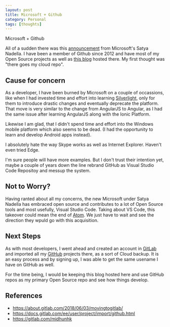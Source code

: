 ```yaml
---
layout: post
title: Microsoft + Github
category: Personal
tags: [thoughts]
---
```

<div class="custom-post-header rocket-red">
<div class="custom-post-title">Microsoft + Github</div>
</div>

All of a sudden there was this [announcement](https://blogs.microsoft.com/blog/2018/06/04/microsoft-github-empowering-developers/) from Microsoft's Satya Nadella. 
I have been a member of Github since 2012 and have most of my Open Source projects as well as [this blog](https://midhunhk.github.io) hosted there.
My first thought was "there goes my cloud repo".
<!-- more -->
## Cause for concern
As a developer, I have been burned by Microsoft on a couple of occassions, like when I had invested time and effort into learning [Silverlight](https://www.microsoft.com/silverlight/),
only for them to introduce drastic changes and eventually deprecate the platform. That move is very similar to the change from AngularJS to Angular,
as I had the same issue after learning AngularJS along with the Ionic Platform.

Likewise I am glad, that I didn't spend time and effort into the Windows mobile platform which also seems to be dead. (I had the opportunity to 
learn and develop Android apps instead).

I absolutely hate the way Skype works as well as Internet Explorer. Haven't even tried Edge.

I'm sure people will have more examples. But I don't trust their intention yet, maybe a couple of years down the line rebrand GitHub 
as Visual Studio Code Repositoy and messup the system.

## Not to Worry?
Having ranted about all my concerns, the new Microsoft under Satya Nadella has embraced open source and contributes to a lot of Open 
Source tools and most usefully, Visual Studio Code. Taking about VS Code, this takeover could mean the end of [Atom](https://atom.io).
We just have to wait and see the direction they wpuld go with this acquisition.

## Next Steps
As with most developers, I went ahead and created an account in [GitLab](https://gitlab.com/midhunhk) and imported all my 
[GitHub](https://github.com/midhunhk) projects there, as a sort of Cloud backup. It is an easy process and by signing up, I was able 
to get the same usename I have on GitHub as well.

For the time being, I would be keeping this blog hosted here and use GitHub repos as my primary Open Source repo and see how things 
develop.

## References
 - https://about.gitlab.com/2018/06/03/movingtogitlab/
 - https://docs.gitlab.com/ee/user/project/import/github.html
 - https://gitlab.com/midhunhk
